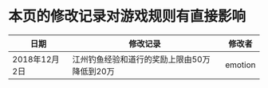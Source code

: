 # 本页的修改记录对游戏规则有直接影响

| 日期 | 修改记录 | 修改者 |
| --- | --- | --- |
| 2018年12月2日 | 江州钓鱼经验和道行的奖励上限由50万降低到20万 | emotion |
